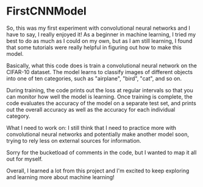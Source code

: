 # FirstCNNModel
So, this was my first experiment with convolutional neural networks and I have to say, I really enjoyed it! As a beginner in machine learning, I tried my best to do as much as I could on my own, but as I am still learning, I found that some tutorials were really helpful in figuring out how to make this model.

Basically, what this code does is train a convolutional neural network on the CIFAR-10 dataset. The model learns to classify images of different objects into one of ten categories, such as "airplane", "bird", "cat", and so on.

During training, the code prints out the loss at regular intervals so that you can monitor how well the model is learning. Once training is complete, the code evaluates the accuracy of the model on a separate test set, and prints out the overall accuracy as well as the accuracy for each individual category.

What I need to work on: I still think that I need to practice more with convolutional neural networks and potentially make another model soon, trying to rely less on external sources for information.

Sorry for the bucketload of comments in the code, but I wanted to map it all out for myself. 

Overall, I learned a lot from this project and I'm excited to keep exploring and learning more about machine learning!
